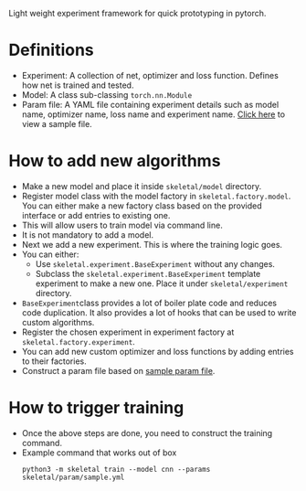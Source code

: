 Light weight experiment framework for quick prototyping in pytorch.

# Definitions
- Experiment: A collection of net, optimizer and loss function. Defines how net is trained and tested.
- Model: A class sub-classing `torch.nn.Module`
- Param file: A YAML file containing experiment details such as model name, optimizer name, loss name and experiment name. [Click here](skeletal/param/sample.yml) to view a sample file.

# How to add new algorithms
- Make a new model and place it inside `skeletal/model` directory.
- Register model class with the model factory in `skeletal.factory.model`. You can either make a new factory class based on the provided interface or add entries to existing one.
- This will allow users to train model via command line.
- It is not mandatory to add a model.
- Next we add a new experiment. This is where the training logic goes.
- You can either:
  - Use `skeletal.experiment.BaseExperiment` without any changes.
  - Subclass the `skeletal.experiment.BaseExperiment` template experiment to make a new one. Place it under `skeletal/experiment` directory.
- `BaseExperiment`class provides a lot of boiler plate code and reduces code duplication. It also provides a lot of hooks that can be used to write custom algorithms.
- Register the chosen experiment in experiment factory at `skeletal.factory.experiment`.
- You can add new custom optimizer and loss functions by adding entries to their factories.
- Construct a param file based on [sample param file](skeletal/param/sample.yml).

# How to trigger training
- Once the above steps are done, you need to construct the training command.
- Example command that works out of box
    ```
    python3 -m skeletal train --model cnn --params skeletal/param/sample.yml
    ```
